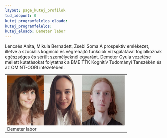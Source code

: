 ```yaml
---
layout: page_kutej_profilok
tud_idopont: 0
kutej_programfelelos_eloado: 
kutej_programfelelos: 
kutej_eloado: Demeter labor
---
```

Lencsés Anita, Mikula Bernadett, Zsebi Soma A prospektív emlékezet, illetve a szociális kogníció és végrehajtó funkciók vizsgálatával foglalkoznak egészséges és sérült személyeknél egyaránt. 
Demeter Gyula vezetése mellett kutatásokat folytatnak a BME TTK Kognitív Tudományi Tanszékén és az OMINT-OORI intézetében.

 <table class="picture">
<tr>
<td>

<div class="gallery">
    <img src="images/Demeter_Labor.png" max-width="750" max-height="200">
  <div class="desc">Demeter labor</div>
</div>

</td>
</tr>
</table>